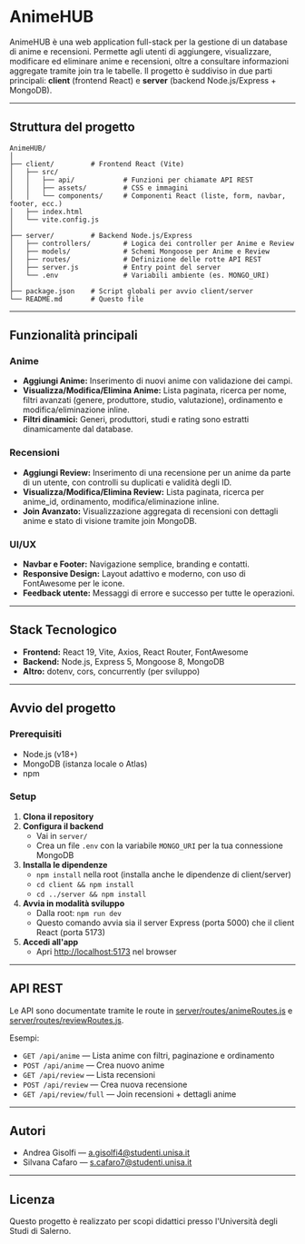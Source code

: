 
# AnimeHUB

AnimeHUB è una web application full-stack per la gestione di un database di anime e recensioni. Permette agli utenti di aggiungere, visualizzare, modificare ed eliminare anime e recensioni, oltre a consultare informazioni aggregate tramite join tra le tabelle. Il progetto è suddiviso in due parti principali: **client** (frontend React) e **server** (backend Node.js/Express + MongoDB).

---

## Struttura del progetto

```
AnimeHUB/
│
├── client/         # Frontend React (Vite)
│   ├── src/
│   │   ├── api/            # Funzioni per chiamate API REST
│   │   ├── assets/         # CSS e immagini
│   │   └── components/     # Componenti React (liste, form, navbar, footer, ecc.)
│   ├── index.html
│   └── vite.config.js
│
├── server/         # Backend Node.js/Express
│   ├── controllers/        # Logica dei controller per Anime e Review
│   ├── models/             # Schemi Mongoose per Anime e Review
│   ├── routes/             # Definizione delle rotte API REST
│   ├── server.js           # Entry point del server
│   └── .env                # Variabili ambiente (es. MONGO_URI)
│
├── package.json    # Script globali per avvio client/server
└── README.md       # Questo file
```

---

## Funzionalità principali

### Anime
- **Aggiungi Anime:** Inserimento di nuovi anime con validazione dei campi.
- **Visualizza/Modifica/Elimina Anime:** Lista paginata, ricerca per nome, filtri avanzati (genere, produttore, studio, valutazione), ordinamento e modifica/eliminazione inline.
- **Filtri dinamici:** Generi, produttori, studi e rating sono estratti dinamicamente dal database.

### Recensioni
- **Aggiungi Review:** Inserimento di una recensione per un anime da parte di un utente, con controlli su duplicati e validità degli ID.
- **Visualizza/Modifica/Elimina Review:** Lista paginata, ricerca per anime_id, ordinamento, modifica/eliminazione inline.
- **Join Avanzato:** Visualizzazione aggregata di recensioni con dettagli anime e stato di visione tramite join MongoDB.

### UI/UX
- **Navbar e Footer:** Navigazione semplice, branding e contatti.
- **Responsive Design:** Layout adattivo e moderno, con uso di FontAwesome per le icone.
- **Feedback utente:** Messaggi di errore e successo per tutte le operazioni.

---

## Stack Tecnologico

- **Frontend:** React 19, Vite, Axios, React Router, FontAwesome
- **Backend:** Node.js, Express 5, Mongoose 8, MongoDB
- **Altro:** dotenv, cors, concurrently (per sviluppo)

---

## Avvio del progetto

### Prerequisiti

- Node.js (v18+)
- MongoDB (istanza locale o Atlas)
- npm

### Setup

1. **Clona il repository**
2. **Configura il backend**
   - Vai in `server/`
   - Crea un file `.env` con la variabile `MONGO_URI` per la tua connessione MongoDB
3. **Installa le dipendenze**
   - `npm install` nella root (installa anche le dipendenze di client/server)
   - `cd client && npm install`
   - `cd ../server && npm install`
4. **Avvia in modalità sviluppo**
   - Dalla root: `npm run dev`
   - Questo comando avvia sia il server Express (porta 5000) che il client React (porta 5173)
5. **Accedi all'app**
   - Apri [http://localhost:5173](http://localhost:5173) nel browser

---

## API REST

Le API sono documentate tramite le route in [server/routes/animeRoutes.js](server/routes/animeRoutes.js) e [server/routes/reviewRoutes.js](server/routes/reviewRoutes.js).

Esempi:
- `GET /api/anime` — Lista anime con filtri, paginazione e ordinamento
- `POST /api/anime` — Crea nuovo anime
- `GET /api/review` — Lista recensioni
- `POST /api/review` — Crea nuova recensione
- `GET /api/review/full` — Join recensioni + dettagli anime

---

## Autori

- Andrea Gisolfi — [a.gisolfi4@studenti.unisa.it](mailto:a.gisolfi4@studenti.unisa.it)
- Silvana Cafaro — [s.cafaro7@studenti.unisa.it](mailto:s.cafaro7@studenti.unisa.it)

---

## Licenza

Questo progetto è realizzato per scopi didattici presso l'Università degli Studi di Salerno.
